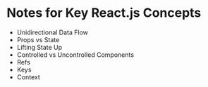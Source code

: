 # Notes for Key React.js Concepts

- Unidirectional Data Flow
- Props vs State
- Lifting State Up
- Controlled vs Uncontrolled Components
- Refs
- Keys
- Context
